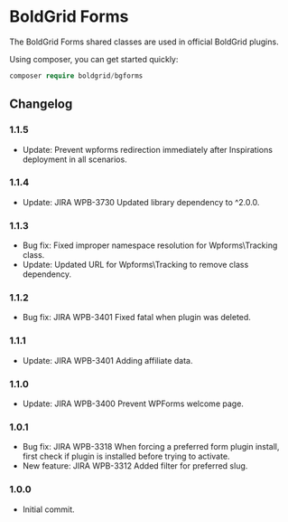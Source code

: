 # BoldGrid Forms

The BoldGrid Forms shared classes are used in official BoldGrid plugins.

Using composer, you can get started quickly:

```php
composer require boldgrid/bgforms

```

## Changelog ##

### 1.1.5 ###
* Update: Prevent wpforms redirection immediately after Inspirations deployment in all scenarios.

### 1.1.4 ###
* Update:       JIRA WPB-3730   Updated library dependency to ^2.0.0.

### 1.1.3 ###
* Bug fix: Fixed improper namespace resolution for Wpforms\Tracking class.
* Update:  Updated URL for Wpforms\Tracking to remove class dependency.

### 1.1.2 ###
* Bug fix:      JIRA WPB-3401   Fixed fatal when plugin was deleted.

### 1.1.1 ###
* Update:       JIRA WPB-3401   Adding affiliate data.

### 1.1.0 ###
* Update:       JIRA WPB-3400   Prevent WPForms welcome page.

### 1.0.1 ###
* Bug fix:      JIRA WPB-3318   When forcing a preferred form plugin install, first check if plugin is installed before trying to activate.
* New feature:  JIRA WPB-3312   Added filter for preferred slug.

### 1.0.0 ###
* Initial commit.
